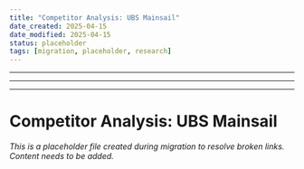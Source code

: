 ```yaml
---
title: "Competitor Analysis: UBS Mainsail"
date_created: 2025-04-15
date_modified: 2025-04-15
status: placeholder
tags: [migration, placeholder, research]
---
```


---

---

---

# Competitor Analysis: UBS Mainsail

*This is a placeholder file created during migration to resolve broken links. Content needs to be added.*
